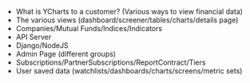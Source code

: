 * What is YCharts to a customer? (Various ways to view financial data)
* The various views (dashboard/screener/tables/charts/details page)
* Companies/Mutual Funds/Indices/Indicators
* API Server
* Django/NodeJS
* Admin Page (different groups)
* Subscriptions/PartnerSubscriptions/ReportContract/Tiers
* User saved data (watchlists/dashboards/charts/screens/metric sets)
